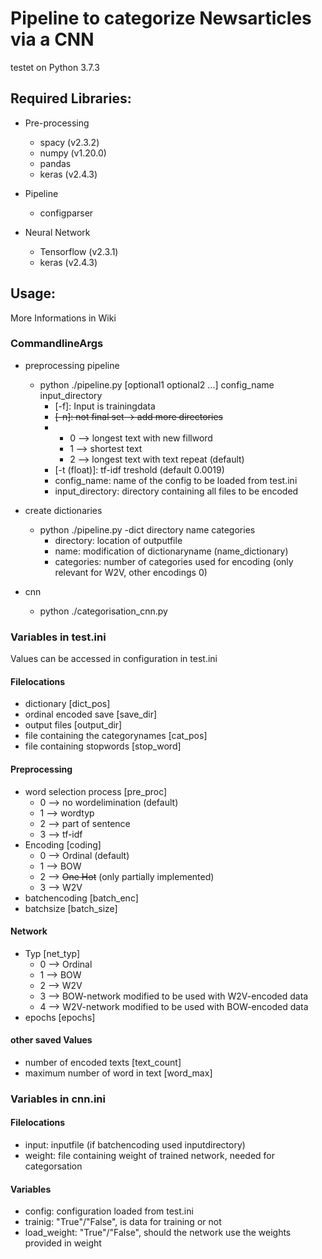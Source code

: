 # Pipeline to categorize Newsarticles via a CNN
testet on Python 3.7.3

## Required Libraries:
- Pre-processing
	- spacy (v2.3.2)
	- numpy (v1.20.0)
	- pandas
	- keras (v2.4.3)

- Pipeline
	- configparser

- Neural Network
	- Tensorflow (v2.3.1)
	- keras (v2.4.3)
	
## Usage:
More Informations in Wiki

### CommandlineArgs
- preprocessing pipeline
	- python ./pipeline.py [optional1 optional2 ...] config_name input_directory
		- [-f]: 	Input is trainingdata
		- ~~[-n]: 	not final set -> add more directories~~
		- [-fill (int)]:	fillfunction
			- 0 --> longest text with new fillword
			- 1 --> shortest text
			- 2 --> longest text with text repeat (default)
		- [-t (float)]:		tf-idf treshold (default 0.0019)
		- config_name: 		name of the config to be loaded from test.ini
		- input_directory:	directory containing all files to be encoded

- create dictionaries
	- python ./pipeline.py -dict directory name categories
		- directory: 		location of outputfile
		- name:				modification of dictionaryname (name_dictionary)
		- categories: 		number of categories used for encoding (only relevant for W2V, other encodings 0)

- cnn 
	- python ./categorisation_cnn.py

### Variables in test.ini
Values can be accessed in configuration in test.ini

#### Filelocations
- dictionary [dict_pos]
- ordinal encoded save [save_dir]
- output files [output_dir]
- file containing the categorynames [cat_pos]
- file containing stopwords [stop_word]

#### Preprocessing 
- word selection process [pre_proc]
	- 0 -->  no wordelimination (default)
	- 1 --> wordtyp
	- 2 --> part of sentence
	- 3 --> tf-idf
- Encoding [coding]
	- 0 --> Ordinal (default)
	- 1 --> BOW
	- 2 --> ~~One Hot~~ (only partially implemented)
	- 3 --> W2V
- batchencoding [batch_enc]
- batchsize [batch_size]

#### Network
- Typ [net_typ]
	- 0 --> Ordinal
	- 1 --> BOW
	- 2 --> W2V
	- 3 --> BOW-network modified to be used with W2V-encoded data
	- 4 --> W2V-network modified to be used with BOW-encoded data
- epochs [epochs]

#### other saved Values
- number of encoded texts [text_count]
- maximum number of word in text [word_max]


### Variables in cnn.ini
#### Filelocations
- input: inputfile (if batchencoding used inputdirectory)
- weight: file containing weight of trained network, needed for categorsation 

#### Variables
- config: configuration loaded from test.ini
- trainig: "True"/"False", is data for training or not 
- load_weight: "True"/"False", should the network use the weights provided in weight